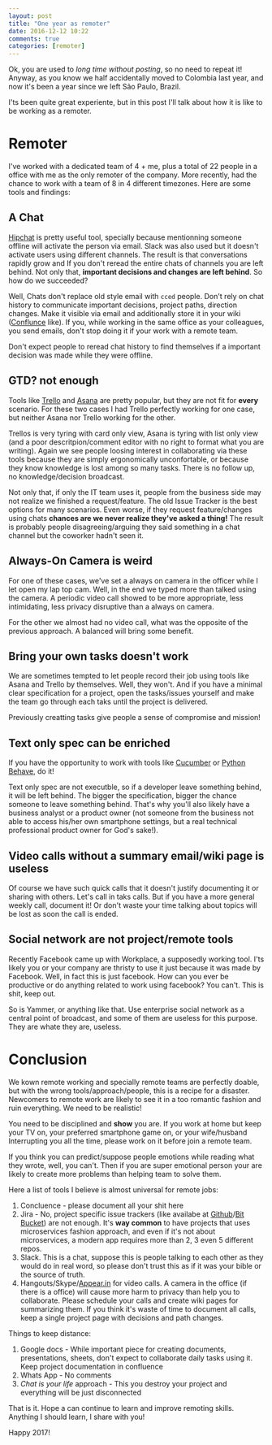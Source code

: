 ```yaml
---
layout: post
title: "One year as remoter"
date: 2016-12-12 10:22
comments: true
categories: [remoter]
---
```


Ok, you are used to *long time without posting*, so no need to repeat it! Anyway, as you know we half accidentally moved to Colombia last year, and now it's been a year since we left São Paulo, Brazil.

I'ts been quite great experiente, but in this post I'll talk about how it is like to be working as a remoter. 

Remoter
===

I've worked with a dedicated team of 4 + me, plus a total of 22 people in a office with me as the only remoter of the company. More recently, had the chance to work with a team of 8 in 4 different timezones. 
Here are some tools and findings:

A Chat
---

[Hipchat](https://www.hipchat.com/) is pretty useful tool, specially because mentionning someone offline will activate the person via email. Slack was also used but it doesn't activate users using different channels. The result is that conversations rapidly grow and If you don't reread the entire chats of channels you are left behind. Not only that, **important decisions and changes are left behind**. So how do we succeeded?

Well, Chats don't replace old style email with `cced` people. Don't rely on chat history to communicate important decisions, project paths, direction changes. Make it visible via email and additionally store it in your wiki ([Conflunce](https://www.atlassian.com/software/confluence) like). If you, while working in the same office as your colleagues, you send emails, don't stop doing it if your work with a remote team.
   
Don't expect people to reread chat history to find themselves if a important decision was made while they were offline.

GTD? not enough
---

Tools like [Trello](https://trello.com) and [Asana](https://asana.com) are pretty popular, but they are not fit for **every** scenario. For these two cases I had Trello perfectly working for one case, but neither Asana nor Trello working for the other. 

Trellos is very tyring with card only view, Asana is tyring with list only view (and a poor descritpion/comment editor with no right to format what you are writing). Again we see people loosing interest in collaborating via these tools because they are simply ergonomically unconfortable, or because they know knowledge is lost among so many tasks. There is no follow up, no knowledge/decision broadcast.

Not only that, if only the IT team uses it, people from the business side may not realize we finished a request/feature. The old Issue Tracker is the best options for many scenarios. Even worse, if they request feature/changes using chats **chances are we never realize they've asked a thing!** The result is probably people disagreeing/arguing they said something in a chat channel but the coworker hadn't seen it.

Always-On Camera is weird
---

For one of these cases, we've set a always on camera in the officer while I let open my lap top cam. Well, in the end we typed more than talked using the camera. A periodic video call showed to be more appropriate, less intimidating, less privacy disruptive than a always on camera.

For the other we almost had no video call, what was the opposite of the previous approach. A balanced will bring some benefit.


Bring your own tasks doesn't work
---

We are sometimes tempted to let people record their job using tools like Asana and Trello by themselves. Well, they won't. And if you have a minimal clear specification for a project, open the tasks/issues yourself and make the team go through each taks until the project is delivered.

Previously creatting tasks give people a sense of compromise and mission!


Text only spec can be enriched
---

If you have the opportunity to work with tools like [Cucumber](https://cucumber.io/) or [Python Behave](http://pythonhosted.org/behave/), do it!

Text only spec are not executble, so if a developer leave something behind, it will be left behind. The bigger the specification, bigger the chance someone to leave something behind. That's why you'll also likely have a business analyst or a product owner (not someone from the business not able to access his/her own smartphone settings, but a real technical professional product owner for God's sake!).

Video calls without a summary email/wiki page is useless
---

Of course we have such quick calls that it doesn't justify documenting it or sharing with others. Let's call in taks calls. But if you have a more general weekly call, document it! Or don't waste your time talking about topics will be lost as soon the call is ended.

Social network are not project/remote tools
---

Recently Facebook came up with Workplace, a supposedly working tool. I'ts likely you or your company are thristy to use it just because it was made by Facebook. Well, in fact this is just facebook. How can you ever be productive or do anything related to work using facebook? You can't. This is shit, keep out.

So is Yammer, or anything like that. Use enterprise social network as a central point of broadcast, and some of them are useless for this purpose. They are whate they are, useless.

Conclusion
===

We kown remote working and specially remote teams are perfectly doable, but with the wrong tools/approach/people, this is a recipe for a disaster. Newcomers to remote work are likely to see it in a too romantic fashion and ruin everything. We need to be realistic! 

You need to be disciplined and **show** you are. If you work at home but keep your TV on, your preferred smartphone game on, or your wife/husband Interrupting you all the time, please work on it before join a remote team.

If you think you can predict/suppose people emotions while reading what they wrote, well, you can't. Then if you are super emotional person your are likely to create more problems than helping team to solve them.

Here a list of tools I believe is almost universal for remote jobs:

   1. Concluence - please document all your shit here
   1. Jira - No, project specific issue trackers (like availabe at [Github](https://github.com)/[Bit Bucket](bitbucket.org)) are not enough. It's **way common** to have projects that uses microservices fashion approach, and even if it's not about microservices, a modern app requires more than 2, 3 even 5 different repos. 
   1. Slack. This is a chat, suppose this is people talking to each other as they would do in real word, so please don't trust this as if it was your bible or the source of truth.
   1. Hangouts/Skype/[Appear.in](appear.in) for video calls. A camera in the office (if there is a office) will cause more harm to privacy than help you to collaborate. Please schedule your calls and create wiki pages for summarizing them. If you think it's waste of time to document all calls, keep a single project page with decisions and path changes.


Things to keep distance:

   1. Google docs - While important piece for creating documents, presentations, sheets, don't expect to collaborate daily tasks using it. Keep project documentation in confluence
   1. Whats App - No comments 
   1. *Chat is your life* approach - This you destroy your project and everything will be just disconnected 

That is it. Hope a can continue to learn and improve remoting skills. Anything I should learn, I share with you! 

Happy 2017!